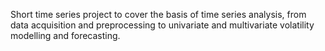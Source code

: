 Short time series project to cover the basis of time series analysis, from data acquisition and preprocessing to univariate and multivariate volatility modelling and forecasting.
